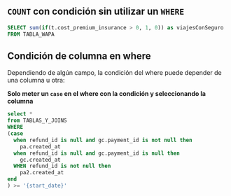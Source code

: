 
## `COUNT` con condición sin utilizar un `WHERE`

```sql
SELECT sum(if(t.cost_premium_insurance > 0, 1, 0)) as viajesConSeguro
FROM TABLA_WAPA
```

## Condición de columna en where
Dependiendo de algún campo, la condición del where puede depender de una columna u otra:

**Solo meter un `case` en el where con la condición y seleccionando la columna**

```sql
select *
from TABLAS_Y_JOINS
WHERE
(case
  when refund_id is null and gc.payment_id is not null then
    pa.created_at
  when refund_id is null and gc.payment_id is null then
    gc.created_at
  WHEN refund_id is not null then
    pa2.created_at
end
) >= '{start_date}'
```
